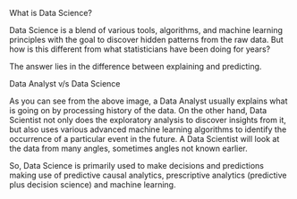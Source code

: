 What is Data Science?

Data Science is a blend of various tools, algorithms, and machine learning principles with the goal to discover hidden patterns from the raw data. But how is this different from what statisticians have been doing for years?

The answer lies in the difference between explaining and predicting. 

Data Analyst v/s Data Science

As you can see from the above image, a Data Analyst usually explains what is going on by processing history of the data. On the other hand, Data Scientist not only does the exploratory analysis to discover insights from it, but also uses various advanced machine learning algorithms to identify the occurrence of a particular event in the future. A Data Scientist will look at the data from many angles, sometimes angles not known earlier.

So, Data Science is primarily used to make decisions and predictions making use of predictive causal analytics, prescriptive analytics (predictive plus decision science) and machine learning.
